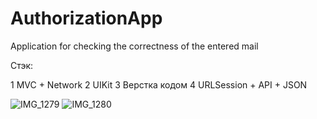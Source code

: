 # AuthorizationApp
Application for checking the correctness of the entered mail

Стэк:

1 MVC + Network
2 UIKit
3 Верстка кодом
4 URLSession + API + JSON

![IMG_1279](https://user-images.githubusercontent.com/105930553/187022169-65e55dba-1889-4b60-808c-96fa6198a0ef.png)
![IMG_1280](https://user-images.githubusercontent.com/105930553/187022174-aa563edf-e1f5-4048-99f9-0076f92b5951.png)



